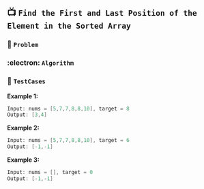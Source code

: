 ## 📺  `Find the First and Last Position of the Element in the Sorted Array`

### 🧿 `Problem`


### :electron: `Algorithm`


### 🧪 `TestCases`

**Example 1:**
```kotlin
Input: nums = [5,7,7,8,8,10], target = 8
Output: [3,4]
```
**Example 2:**
```kotlin
Input: nums = [5,7,7,8,8,10], target = 6
Output: [-1,-1]
```
**Example 3:**
```kotlin
Input: nums = [], target = 0
Output: [-1,-1]
```
